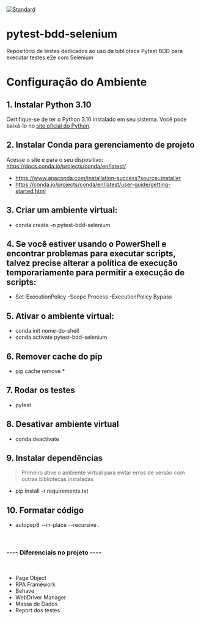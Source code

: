 [![Standard](https://github.com/ZyamHunter/pytest-bdd-selenium/actions/workflows/standard.yaml/badge.svg)](https://github.com/ZyamHunter/pytest-bdd-selenium/actions/workflows/standard.yaml)

# pytest-bdd-selenium
Repositório de testes dedicados ao uso da biblioteca Pytest BDD para executar testes e2e com Selenium

# Configuração do Ambiente

## 1. Instalar Python 3.10

Certifique-se de ter o Python 3.10 instalado em seu sistema. Você pode baixá-lo no [site oficial do Python](https://www.python.org/).

## 2. Instalar Conda para gerenciamento de projeto
Acesse o site e para o seu dispositivo: https://docs.conda.io/projects/conda/en/latest/
- https://www.anaconda.com/installation-success?source=installer
- https://conda.io/projects/conda/en/latest/user-guide/getting-started.html

## 3. Criar um ambiente virtual:
- conda create -n pytest-bdd-selenium

## 4. Se você estiver usando o PowerShell e encontrar problemas para executar scripts, talvez precise alterar a política de execução temporariamente para permitir a execução de scripts:
- Set-ExecutionPolicy -Scope Process -ExecutionPolicy Bypass

## 5. Ativar o ambiente virtual:
- conda init nome-do-shell
- conda activate pytest-bdd-selenium

## 6. Remover cache do pip
- pip cache remove *

## 7. Rodar os testes
- pytest

## 8. Desativar ambiente virtual
- conda deactivate

## 9. Instalar dependências
> Primeiro ative o ambiente virtual para evitar erros de versão com outras bibliotecas instaladas
- pip install -r requirements.txt

## 10. Formatar código
- autopep8 --in-place --recursive .

<br/>

### ---- Diferenciais no projeto ----
<br/>

- Page Object
- RPA Framework
- Behave
- WebDriver Manager
- Massa de Dados
- Report dos testes

<br/>
